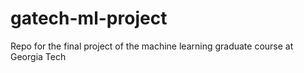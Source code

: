 # gatech-ml-project
Repo for the final project of the machine learning graduate course at Georgia Tech
